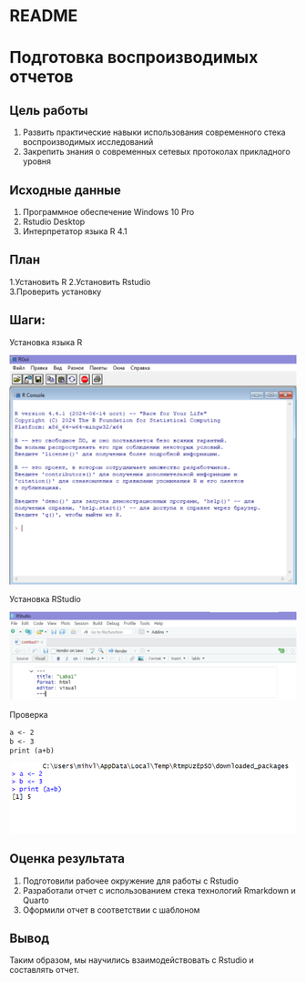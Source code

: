 # README


# Подготовка воспроизводимых отчетов

## Цель работы

1.  Развить практические навыки использования современного стека
    воспроизводимых исследований
2.  Закрепить знания о современных сетевых протоколах прикладного уровня

## Исходные данные

1.  Программное обеспечение Windows 10 Pro
2.  Rstudio Desktop
3.  Интерпретатор языка R 4.1

## План

1.Установить R 2.Установить Rstudio  
3.Проверить установку

## Шаги:

Установка языка R

![](img/1.png)

Установка RStudio

![](img/2.png)

Проверка

    a <- 2
    b <- 3
    print (a+b)

![](img/3.png)

## Оценка результата

1.  Подготовили рабочее окружение для работы с Rstudio
2.  Разработали отчет с использованием стека технологий Rmarkdown и
    Quarto
3.  Оформили отчет в соответствии с шаблоном

## Вывод

Таким образом, мы научились взаимодействовать с Rstudio и составлять
отчет.

